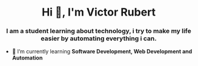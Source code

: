 <h1 align="center">Hi 👋, I'm Victor Rubert</h1>
<h3 align="center">I am a student learning about technology, i try to make my life easier by automating everything i can.</h3>

- 🌱 I’m currently learning **Software Development, Web Development and Automation**
